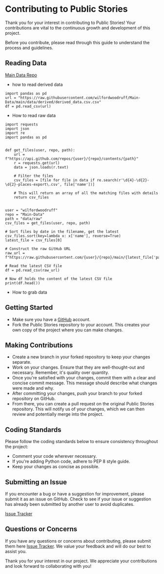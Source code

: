 # Contributing to Public Stories

Thank you for your interest in contributing to Public Stories! Your contributions are vital to the continuous growth and development of this project.

Before you contribute, please read through this guide to understand the process and guidelines.

## Reading Data
[Main Data Repo](https://github.com/wilfordwoodruff/Main-Data)

- how to read derived data
```{python}
import pandas as pd
url = "https://raw.githubusercontent.com/wilfordwoodruff/Main-Data/main/data/derived/derived_data.csv.csv"
df = pd.read_csv(url)
```

- How to read raw data
```{python}
import requests
import json
import re
import pandas as pd


def get_files(user, repo, path):
    url = f"https://api.github.com/repos/{user}/{repo}/contents/{path}"
    r = requests.get(url)
    data = json.loads(r.text)

    # Filter the files
    csv_files = [file for file in data if re.search(r'\d{4}-\d{2}-\d{2}-places-export\.csv', file['name'])]

    # This will return an array of all the matching files with details
    return csv_files


user = "wilfordwoodruff"
repo = "Main-Data"
path = "data/raw"
csv_files = get_files(user, repo, path)

# Sort files by date in the filename, get the latest
csv_files.sort(key=lambda x: x['name'], reverse=True)
latest_file = csv_files[0]

# Construct the raw GitHub URL
raw_url = f"https://raw.githubusercontent.com/{user}/{repo}/main/{latest_file['path']}"

# Read the latest CSV file
df = pd.read_csv(raw_url)

# Now df holds the content of the latest CSV file
print(df.head())
```
- How to grab data

## Getting Started

- Make sure you have a [GitHub](https://github.com) account.
- Fork the Public Stories repository to your account. This creates your own copy of the project where you can make changes.

## Making Contributions

- Create a new branch in your forked repository to keep your changes separate.
- Work on your changes. Ensure that they are well-thought-out and necessary. Remember, it's quality over quantity.
- Once you're satisfied with your changes, commit them with a clear and concise commit message. This message should describe what changes were made and why.
- After committing your changes, push your branch to your forked repository on GitHub.
- From there, you can create a pull request on the original Public Stories repository. This will notify us of your changes, which we can then review and potentially merge into the project.

## Coding Standards

Please follow the coding standards below to ensure consistency throughout the project:

- Comment your code wherever necessary.
- If you're adding Python code, adhere to PEP 8 style guide.
- Keep your changes as concise as possible.

## Submitting an Issue

If you encounter a bug or have a suggestion for improvement, please submit it as an issue on GitHub. Check to see if your issue or suggestion has already been submitted by another user to avoid duplicates.

[Issue Tracker](https://github.com/wilfordwoodruff/Public_Stories//issues)

## Questions or Concerns

If you have any questions or concerns about contributing, please submit them here [Issue Tracker](https://github.com/wilfordwoodruff/Public_Stories//issues). We value your feedback and will do our best to assist you.

Thank you for your interest in our project. We appreciate your contributions and look forward to collaborating with you!
